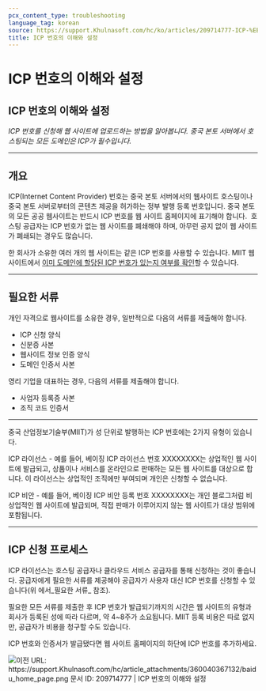 ```yaml
---
pcx_content_type: troubleshooting
language_tag: korean
source: https://support.Khulnasoft.com/hc/ko/articles/209714777-ICP-%EB%B2%88%ED%98%B8%EC%9D%98-%EC%9D%B4%ED%95%B4%EC%99%80-%EC%84%A4%EC%A0%95
title: ICP 번호의 이해와 설정
---
```


# ICP 번호의 이해와 설정

## ICP 번호의 이해와 설정

_ICP 번호를 신청해 웹 사이트에 업로드하는 방법을 알아봅니다. 중국 본토 서버에서 호스팅되는 모든 도메인은 ICP가 필수입니다._

___

## 개요

ICP(Internet Content Provider) 번호는 중국 본토 서버에서의 웹사이트 호스팅이나 중국 본토 서버로부터의 콘텐츠 제공을 허가하는 정부 발행 등록 번호입니다. 중국 본토의 모든 공공 웹사이트는 반드시 ICP 번호를 웹 사이트 홈페이지에 표기해야 합니다.  호스팅 공급자는 ICP 번호가 없는 웹 사이트를 폐쇄해야 하며, 아무런 공지 없이 웹 사이트가 폐쇄되는 경우도 많습니다.

한 회사가 소유한 여러 개의 웹 사이트는 같은 ICP 번호를 사용할 수 있습니다. MIIT 웹 사이트에서 [이미 도메인에 할당된 ICP 번호가 있는지 여부를 확인](http://www.beian.miit.gov.cn/publish/query/indexFirst.action)할 수 있습니다.

___

## 필요한 서류

개인 자격으로 웹사이트를 소유한 경우, 일반적으로 다음의 서류를 제출해야 합니다.

-   ICP 신청 양식
-   신분증 사본
-   웹사이트 정보 인증 양식
-   도메인 인증서 사본

영리 기업을 대표하는 경우, 다음의 서류를 제출해야 합니다.

-   사업자 등록증 사본
-   조직 코드 인증서 

___

중국 산업정보기술부(MIIT)가 성 단위로 발행하는 ICP 번호에는 2가지 유형이 있습니다.

ICP 라이선스 - 예를 들어, 베이징 ICP 라이선스 번호 XXXXXXXX는 상업적인 웹 사이트에 발급되고, 상품이나 서비스를 온라인으로 판매하는 모든 웹 사이트를 대상으로 합니다. 이 라이선스는 상업적인 조직에만 부여되며 개인은 신청할 수 없습니다.

ICP 비안 - 예를 들어, 베이징 ICP 비안 등록 번호 XXXXXXXX는 개인 블로그처럼 비상업적인 웹 사이트에 발급되며, 직접 판매가 이루어지지 않는 웹 사이트가 대상 범위에 포함됩니다.

___

## ICP 신청 프로세스

ICP 라이선스는 호스팅 공급자나 클라우드 서비스 공급자를 통해 신청하는 것이 좋습니다. 공급자에게 필요한 서류를 제공해야 공급자가 사용자 대신 ICP 번호를 신청할 수 있습니다(위 에서_필요한 서류_ 참조).

필요한 모든 서류를 제출한 후 ICP 번호가 발급되기까지의 시간은 웹 사이트의 유형과 회사가 등록된 성에 따라 다르며, 약 4~8주가 소요됩니다. MIIT 등록 비용은 따로 없지만, 공급자가 비용을 청구할 수도 있습니다.

ICP 번호와 인증서가 발급됐다면 웹 사이트 홈페이지의 하단에 ICP 번호를 추가하세요.

![이전 URL: https://support.Khulnasoft.com/hc/article_attachments/360040367132/baidu_home_page.png
문서 ID: 209714777 | ICP 번호의 이해와 설정
](/images/support/hc-import-baidu_home_page.png)
